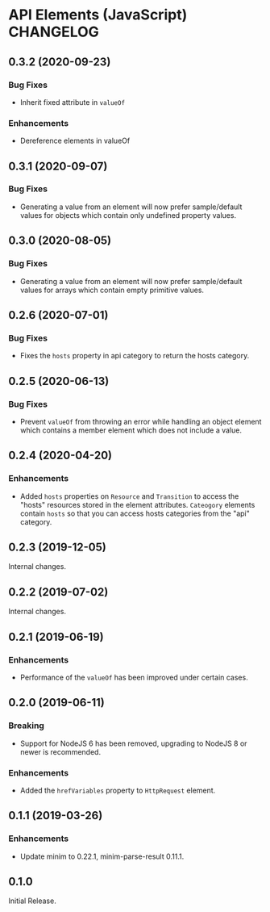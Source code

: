# API Elements (JavaScript) CHANGELOG

## 0.3.2 (2020-09-23)

### Bug Fixes

- Inherit fixed attribute in `valueOf`

### Enhancements

- Dereference elements in valueOf

## 0.3.1 (2020-09-07)

### Bug Fixes

- Generating a value from an element will now prefer sample/default values for
  objects which contain only undefined property values.

## 0.3.0 (2020-08-05)

### Bug Fixes

- Generating a value from an element will now prefer sample/default values for
  arrays which contain empty primitive values.

## 0.2.6 (2020-07-01)

### Bug Fixes

- Fixes the `hosts` property in api category to return the hosts category.

## 0.2.5 (2020-06-13)

### Bug Fixes

- Prevent `valueOf` from throwing an error while handling an object element
  which contains a member element which does not include a value.

## 0.2.4 (2020-04-20)

### Enhancements

- Added `hosts` properties on `Resource` and `Transition` to access the "hosts"
  resources stored in the element attributes. `Cateogory` elements contain
  `hosts` so that you can access hosts categories from the "api" category.

## 0.2.3 (2019-12-05)

Internal changes.

## 0.2.2 (2019-07-02)

Internal changes.

## 0.2.1 (2019-06-19)

### Enhancements

- Performance of the `valueOf` has been improved under certain cases.

## 0.2.0 (2019-06-11)

### Breaking

- Support for NodeJS 6 has been removed, upgrading to NodeJS 8 or newer is
  recommended.

### Enhancements

- Added the `hrefVariables` property to `HttpRequest` element.

## 0.1.1 (2019-03-26)

### Enhancements

- Update minim to 0.22.1, minim-parse-result 0.11.1.

## 0.1.0

Initial Release.
